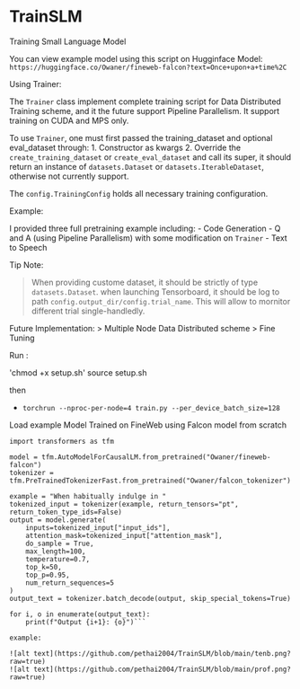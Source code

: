 # TrainSLM
 Training Small Language Model

You can view example model using this script on Hugginface Model: 
`https://huggingface.co/Owaner/fineweb-falcon?text=Once+upon+a+time%2C` 

Using Trainer:

   The `Trainer` class implement complete training script for Data Distributed Training scheme, and 
   it the future support Pipeline Parallelism. It support training on CUDA and MPS only. 

   To use `Trainer`, one must first passed the training_dataset and optional eval_dataset through:
       1. Constructor as kwargs
       2. Override the `create_training_dataset` or `create_eval_dataset` and call its super, it should return 
           an instance of `datasets.Dataset` or `datasets.IterableDataset`, otherwise not currently support.
   
   The `config.TrainingConfig` holds all necessary training configuration.


Example:

   I provided three full pretraining example including:
       - Code Generation
       - Q and A (using Pipeline Parallelism) with some modification on `Trainer`
       - Text to Speech

Tip Note: 

   > When providing custome dataset, it should be strictly of type `datasets.Dataset`.
   > when launching Tensorboard, it should be log to path `config.output_dir/config.trial_name`. This will
       allow to mornitor different trial single-handledly. 

Future Implementation:
    > Multiple Node Data Distributed scheme
    > Fine Tuning


Run : 

'chmod +x setup.sh'
source setup.sh

then 
- `torchrun --nproc-per-node=4 train.py --per_device_batch_size=128`

Load example Model Trained on FineWeb using Falcon model from scratch

```
import transformers as tfm 

model = tfm.AutoModelForCausalLM.from_pretrained("Owaner/fineweb-falcon")
tokenizer = tfm.PreTrainedTokenizerFast.from_pretrained("Owaner/falcon_tokenizer")

example = "When habitually indulge in "
tokenized_input = tokenizer(example, return_tensors="pt", return_token_type_ids=False)
output = model.generate(
    inputs=tokenized_input["input_ids"],
    attention_mask=tokenized_input["attention_mask"],
    do_sample = True,
    max_length=100,
    temperature=0.7,
    top_k=50,
    top_p=0.95,
    num_return_sequences=5
)
output_text = tokenizer.batch_decode(output, skip_special_tokens=True)

for i, o in enumerate(output_text):
    print(f"Output {i+1}: {o}")```

example: 

![alt text](https://github.com/pethai2004/TrainSLM/blob/main/tenb.png?raw=true)
![alt text](https://github.com/pethai2004/TrainSLM/blob/main/prof.png?raw=true)
